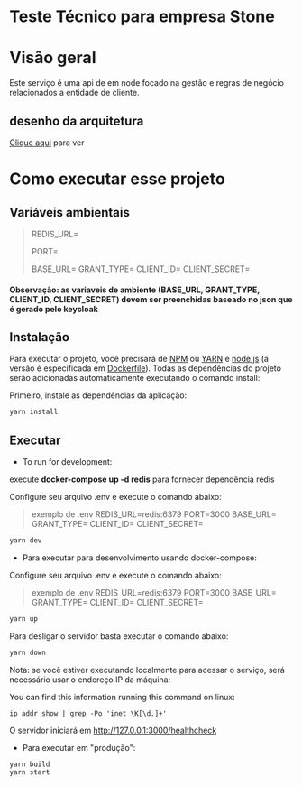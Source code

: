 # Teste Técnico para empresa Stone

# Visão geral

Este serviço é uma api de em node focado na gestão e regras de negócio relacionados a entidade de cliente.

## desenho da arquitetura

[Clique aqui](./docs/architecture.md) para ver

# Como executar esse projeto

## Variáveis ​​ambientais
<blockquote>
REDIS_URL=

PORT=

BASE_URL=
GRANT_TYPE=
CLIENT_ID=
CLIENT_SECRET=

</blockquote>

#### Observação: as variaveis de ambiente (BASE_URL, GRANT_TYPE, CLIENT_ID, CLIENT_SECRET) devem ser preenchidas baseado no json que é gerado pelo keycloak
## Instalação

Para executar o projeto, você precisará de [NPM](https://www.npmjs.com/) ou [YARN](https://yarnpkg.com/) e [node.js](https://nodejs.org/en/) (a versão é especificada em [Dockerfile](Dockerfile)). Todas as dependências do projeto serão adicionadas automaticamente executando o comando install:

Primeiro, instale as dependências da aplicação:

```  bash
yarn install
```

## Executar

- To run for development:

execute **docker-compose up -d redis** para fornecer dependência redis

Configure seu arquivo .env e execute o comando abaixo:
<blockquote>

exemplo de .env
REDIS_URL=redis:6379
PORT=3000
BASE_URL=
GRANT_TYPE=
CLIENT_ID=
CLIENT_SECRET=

</blockquote>

```  bash
yarn dev
```

- Para executar para desenvolvimento usando docker-compose:

Configure seu arquivo .env e execute o comando abaixo:
<blockquote>

exemplo de .env
REDIS_URL=redis:6379
PORT=3000
BASE_URL=
GRANT_TYPE=
CLIENT_ID=
CLIENT_SECRET=

</blockquote>

``` bash
yarn up
```
Para desligar o servidor basta executar o comando abaixo:

``` bash
yarn down
```

Nota: se você estiver executando localmente para acessar o serviço, será necessário usar o endereço IP da máquina:

You can find this information running this command on linux:

```
ip addr show | grep -Po 'inet \K[\d.]+'
```

O servidor iniciará em http://127.0.0.1:3000/healthcheck


- Para executar em "produção":

```
yarn build
yarn start
```
